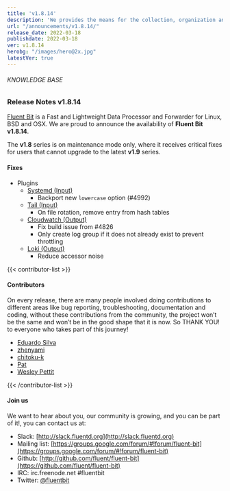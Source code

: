 ```yaml
---
title: 'v1.8.14'
description: 'We provides the means for the collection, organization and computerized retrieval of knowledge and Lightweight Data Forwarder for Linux, BSD, macOS and Windows.'
url: "/announcements/v1.8.14/"
release_date: 2022-03-18
publishdate: 2022-03-18
ver: v1.8.14
herobg: "/images/hero@2x.jpg"
latestVer: true
---
```


###### KNOWLEDGE BASE

### Release Notes v1.8.14

[Fluent Bit](https://fluentbit.io) is a Fast and Lightweight Data Processor and Forwarder for Linux, BSD and OSX. We are proud to announce the availability of **Fluent Bit v1.8.14**.

The __v1.8__ series is on maintenance mode only, where it receives critical fixes for users that cannot upgrade to the latest __v1.9__ series.


#### Fixes

 - Plugins
   - [Systemd (Input)](https://docs.fluentbit.io/manual/1.8/pipeline/inputs/systemd/)
      - Backport new `lowercase` option (#4992)
   - [Tail (Input)](https://docs.fluentbit.io/manual/1.8/pipeline/inputs/tail/)
      - On file rotation, remove entry from hash tables
   - [Cloudwatch (Output)](https://docs.fluentbit.io/manual/1.8/pipeline/outputs/cloudwatch/)
      - Fix build issue from #4826
      - Only create log group if it does not already exist to prevent throttling
   - [Loki (Output)](https://docs.fluentbit.io/manual/1.8/pipeline/outputs/loki/)
      - Reduce accessor noise


{{< contributor-list >}}

#### Contributors

On every release, there are many people involved doing contributions to different areas like bug reporting, troubleshooting, documentation and coding, without these contributions from the community, the project won’t be the same and won’t be in the good shape that it is now. So THANK YOU! to everyone who takes part of this journey!

- [Eduardo Silva](https://github.com/edsiper)
- [zhenyami](https://github.com/zhenyami)
- [chitoku-k](https://github.com/chitoku-k)
- [Pat](https://github.com/patrick-stephens)
- [Wesley Pettit](https://github.com/PettitWesley)

{{< /contributor-list >}}

#### Join us

We want to hear about you, our community is growing, and you can be part of it!, you can contact us at:

* Slack: [http://slack.fluentd.org](http://slack.fluentd.org)
* Mailing list: [https://groups.google.com/forum/#!forum/fluent-bit](https://groups.google.com/forum/#!forum/fluent-bit)
* Github: [http://github.com/fluent/fluent-bit](https://github.com/fluent/fluent-bit)
* IRC: irc.freenode.net #fluentbit
* Twitter: [@fluentbit](https://twitter.com/fluentbit)